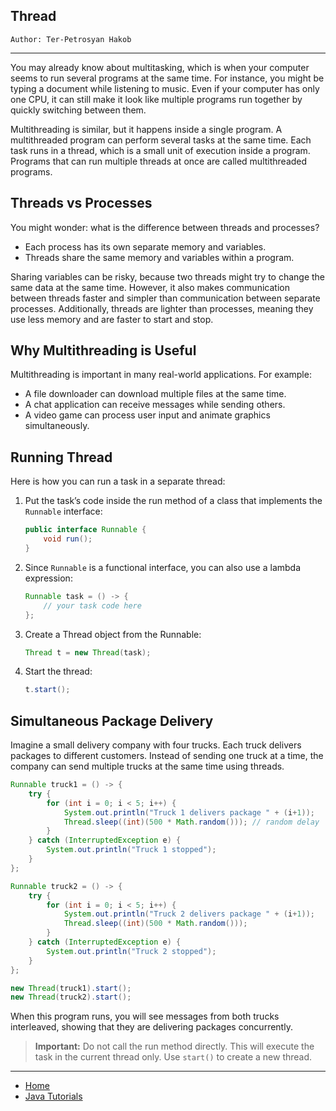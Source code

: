 ## Thread

```
Author: Ter-Petrosyan Hakob
```

---

You may already know about multitasking, which is when your computer seems to run several programs at the same time. For instance, you might be typing a document while listening to music. Even if your computer has only one CPU, it can still make it look like multiple programs run together by quickly switching between them.

Multithreading is similar, but it happens inside a single program. A multithreaded program can perform several tasks at the same time. Each task runs in a thread, which is a small unit of execution inside a program. Programs that can run multiple threads at once are called multithreaded programs.

## Threads vs Processes

You might wonder: what is the difference between threads and processes?

- Each process has its own separate memory and variables.
- Threads share the same memory and variables within a program.

Sharing variables can be risky, because two threads might try to change the same data at the same time. However, it also makes communication between threads faster and simpler than communication between separate processes. Additionally, threads are lighter than processes, meaning they use less memory and are faster to start and stop.

## Why Multithreading is Useful

Multithreading is important in many real-world applications. For example:

- A file downloader can download multiple files at the same time.
- A chat application can receive messages while sending others.
- A video game can process user input and animate graphics simultaneously.

## Running Thread

Here is how you can run a task in a separate thread:

1. Put the task’s code inside the run method of a class that implements the `Runnable` interface:
    ```java
    public interface Runnable {
        void run();
    }

    ```
2. Since `Runnable` is a functional interface, you can also use a lambda expression:    
    ```java
    Runnable task = () -> {
        // your task code here
    };
    ```
3. Create a Thread object from the Runnable:
    ```java
    Thread t = new Thread(task);
    ```
4. Start the thread:
    ```java
    t.start();
    ```    

## Simultaneous Package Delivery

Imagine a small delivery company with four trucks. Each truck delivers packages to different customers. Instead of sending one truck at a time, the company can send multiple trucks at the same time using threads.

```java
Runnable truck1 = () -> {
    try {
        for (int i = 0; i < 5; i++) {
            System.out.println("Truck 1 delivers package " + (i+1));
            Thread.sleep((int)(500 * Math.random())); // random delay
        }
    } catch (InterruptedException e) {
        System.out.println("Truck 1 stopped");
    }
};

Runnable truck2 = () -> {
    try {
        for (int i = 0; i < 5; i++) {
            System.out.println("Truck 2 delivers package " + (i+1));
            Thread.sleep((int)(500 * Math.random()));
        }
    } catch (InterruptedException e) {
        System.out.println("Truck 2 stopped");
    }
};

new Thread(truck1).start();
new Thread(truck2).start();
```

When this program runs, you will see messages from both trucks interleaved, showing that they are delivering packages concurrently.

> **Important:** Do not call the run method directly. This will execute the task in the current thread only. Use `start()` to create a new thread.

---

- [Home](./../../README.md)
- [Java Tutorials](./../tutorials.md)
